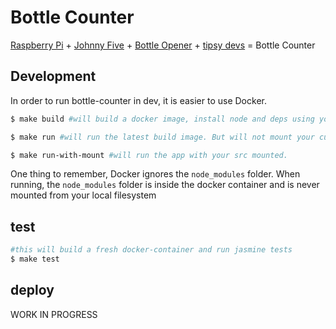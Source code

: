 # Bottle Counter

[Raspberry Pi](https://www.raspberrypi.org/) + [Johnny Five](http://johnny-five.io/) + [Bottle Opener](http://www.barware.com.au/p/open-bottle-here-wall-mounted-bottle-opener/SX-OBH) + [tipsy devs](https://xkcd.com/323/) = Bottle Counter

## Development

In order to run bottle-counter in dev, it is easier to use Docker.

```sh
$ make build #will build a docker image, install node and deps using your local src.

$ make run #will run the latest build image. But will not mount your current repo.

$ make run-with-mount #will run the app with your src mounted.
```

One thing to remember, Docker ignores the `node_modules` folder. When running, the `node_modules` folder is inside the docker container and is never mounted from your local filesystem

## test

```sh
#this will build a fresh docker-container and run jasmine tests
$ make test
```

## deploy

WORK IN PROGRESS
